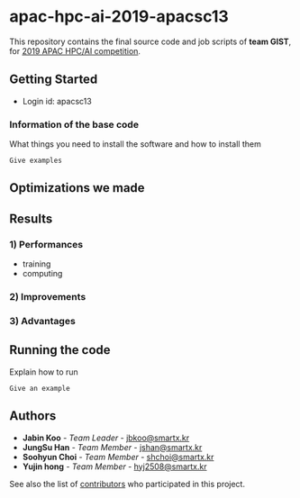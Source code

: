 # apac-hpc-ai-2019-apacsc13

This repository contains the final source code and job scripts of **team GIST**, for [2019 APAC HPC/AI competition](https://hpcadvisorycouncil.com/events/2019/APAC-AI-HPC/).

## Getting Started

* Login id: apacsc13

### Information of the base code

What things you need to install the software and how to install them

```
Give examples
```

## Optimizations we made

## Results

### 1) Performances
* training
* computing

### 2) Improvements

### 3) Advantages

## Running the code

Explain how to run 

```
Give an example
```

## Authors

* **Jabin Koo** - *Team Leader* - [jbkoo@smartx.kr](jbkoo@smartx.kr)
* **JungSu Han** - *Team Member* - [jshan@smartx.kr](jshan@smartx.kr)
* **Soohyun Choi** - *Team Member* - [shchoi@smartx.kr](shchoi@smartx.kr)
* **Yujin hong** - *Team Member* - [hyj2508@smartx.kr](hyj2508@smartx.kr)

See also the list of [contributors](https://github.com/your/project/contributors) who participated in this project.
